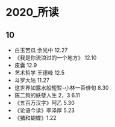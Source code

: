 # 2020_所读

## 10
- 白玉苦瓜 余光中 12.27
- 《我是你流浪过的一个地方》 12.10
- 皮囊 12.9
- 艺术哲学 王德峰 12.5
- 斗罗大陆 11.27
- 这世界如露水般短暂-小林一茶俳句 8.30
- 陈二狗的妖孽人生 2，3  6.11
- 《五百万汉字》阿乙 5.30
- 《论语今读》李泽厚 5.23
- 《猪和蝴蝶》1.22

